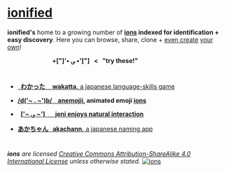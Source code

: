 # [ionified](http://ions.ionify.net)

**ionified's** home to a growing number of **[ions](https://github.com/ionify/about/blob/public/ion.md)
indexed for identification + easy discovery**. Here you can browse, share,
clone + [even create](https://github.com/organizations/ionified/repositories/new)
 [your own](https://github.com/ionify/about/blob/public/ion.md)!

&nbsp; &nbsp; &nbsp; &nbsp; &nbsp; &nbsp; &nbsp; &nbsp; &nbsp; &nbsp; &nbsp; &nbsp; &nbsp;
**+["]'• ؈ •'["] &nbsp; < &nbsp; "try these!"**

# 

+ [**&nbsp; わかった &nbsp; &nbsp; wakatta,**
  a japanese language-skills game](https://rawgit.com/ionified/wakatta-ions.iskitz.net/public/)


+ **[/d('~ . ~')b/ &nbsp;&nbsp; anemojii,](https://rawgit.com/ionified/anemojii-ions.iskitz.net/public/)
  animated emoji [ions](https://github.com/ionify/about/blob/public/ion.md)**


+ **&nbsp;&nbsp;[['~ ؈ ~'] &nbsp; &nbsp; &nbsp; jeni
  enjoys natural interaction](https://rawgit.com/ionified/jeni-ions.iskitz.net/public/)**


+ [**あかちゃん &nbsp; akachann,**
  a japanese naming app](https://rawgit.com/ionified/akachann-ions.iskitz.net/public/)

# 

_**ions** are licensed_
_[Creative Commons Attribution-ShareAlike 4.0 International License](http://creativecommons.org/licenses/by-sa/4.0/)_
_unless otherwise stated._
  [![ions](https://i.creativecommons.org/l/by-sa/4.0/80x15.png "Creative Commons License")](http://creativecommons.org/licenses/by-sa/4.0/)
